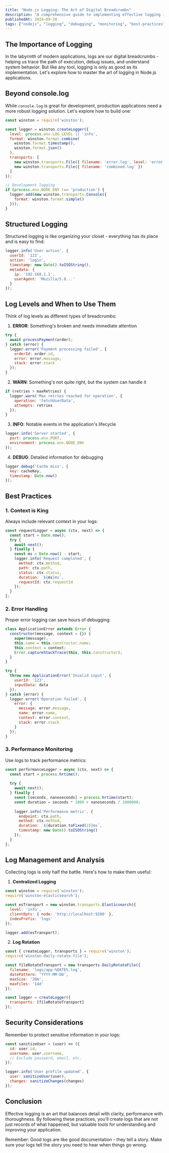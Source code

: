 ```yaml
---
title: "Node.js Logging: The Art of Digital Breadcrumbs"
description: "A comprehensive guide to implementing effective logging in Node.js applications"
publishedAt: 2024-09-10
tags: ["nodejs", "logging", "debugging", "monitoring", "best-practices"]
---
```


## The Importance of Logging

In the labyrinth of modern applications, logs are our digital breadcrumbs - helping us trace the path of execution, debug issues, and understand system behavior. But like any tool, logging is only as good as its implementation. Let's explore how to master the art of logging in Node.js applications.

## Beyond console.log

While `console.log` is great for development, production applications need a more robust logging solution. Let's explore how to build one:

```javascript
const winston = require('winston');

const logger = winston.createLogger({
  level: process.env.LOG_LEVEL || 'info',
  format: winston.format.combine(
    winston.format.timestamp(),
    winston.format.json()
  ),
  transports: [
    new winston.transports.File({ filename: 'error.log', level: 'error' }),
    new winston.transports.File({ filename: 'combined.log' })
  ]
});

// Development logging
if (process.env.NODE_ENV !== 'production') {
  logger.add(new winston.transports.Console({
    format: winston.format.simple()
  }));
}
```

## Structured Logging

Structured logging is like organizing your closet - everything has its place and is easy to find:

```javascript
logger.info('User action', {
  userId: '123',
  action: 'login',
  timestamp: new Date().toISOString(),
  metadata: {
    ip: '192.168.1.1',
    userAgent: 'Mozilla/5.0...'
  }
});
```

## Log Levels and When to Use Them

Think of log levels as different types of breadcrumbs:

1. **ERROR**: Something's broken and needs immediate attention
```javascript
try {
  await processPayment(order);
} catch (error) {
  logger.error('Payment processing failed', {
    orderId: order.id,
    error: error.message,
    stack: error.stack
  });
}
```

2. **WARN**: Something's not quite right, but the system can handle it
```javascript
if (retries > maxRetries) {
  logger.warn('Max retries reached for operation', {
    operation: 'fetchUserData',
    attempts: retries
  });
}
```

3. **INFO**: Notable events in the application's lifecycle
```javascript
logger.info('Server started', {
  port: process.env.PORT,
  environment: process.env.NODE_ENV
});
```

4. **DEBUG**: Detailed information for debugging
```javascript
logger.debug('Cache miss', {
  key: cacheKey,
  timestamp: Date.now()
});
```

## Best Practices

### 1. Context is King

Always include relevant context in your logs:

```javascript
const requestLogger = async (ctx, next) => {
  const start = Date.now();
  try {
    await next();
  } finally {
    const ms = Date.now() - start;
    logger.info('Request completed', {
      method: ctx.method,
      path: ctx.path,
      status: ctx.status,
      duration: `${ms}ms`,
      requestId: ctx.requestId
    });
  }
};
```

### 2. Error Handling

Proper error logging can save hours of debugging:

```javascript
class ApplicationError extends Error {
  constructor(message, context = {}) {
    super(message);
    this.name = this.constructor.name;
    this.context = context;
    Error.captureStackTrace(this, this.constructor);
  }
}

try {
  throw new ApplicationError('Invalid input', {
    userId: '123',
    inputData: data
  });
} catch (error) {
  logger.error('Operation failed', {
    error: {
      message: error.message,
      name: error.name,
      context: error.context,
      stack: error.stack
    }
  });
}
```

### 3. Performance Monitoring

Use logs to track performance metrics:

```javascript
const performanceLogger = async (ctx, next) => {
  const start = process.hrtime();
  
  try {
    await next();
  } finally {
    const [seconds, nanoseconds] = process.hrtime(start);
    const duration = seconds * 1000 + nanoseconds / 1000000;
    
    logger.info('Performance metric', {
      endpoint: ctx.path,
      method: ctx.method,
      duration: `${duration.toFixed(2)}ms`,
      timestamp: new Date().toISOString()
    });
  }
};
```

## Log Management and Analysis

Collecting logs is only half the battle. Here's how to make them useful:

1. **Centralized Logging**
```javascript
const winston = require('winston');
require('winston-elasticsearch');

const esTransport = new winston.transports.Elasticsearch({
  level: 'info',
  clientOpts: { node: 'http://localhost:9200' },
  indexPrefix: 'logs'
});

logger.add(esTransport);
```

2. **Log Rotation**
```javascript
const { createLogger, transports } = require('winston');
require('winston-daily-rotate-file');

const fileRotateTransport = new transports.DailyRotateFile({
  filename: 'logs/app-%DATE%.log',
  datePattern: 'YYYY-MM-DD',
  maxSize: '20m',
  maxFiles: '14d'
});

const logger = createLogger({
  transports: [fileRotateTransport]
});
```

## Security Considerations

Remember to protect sensitive information in your logs:

```javascript
const sanitizeUser = (user) => ({
  id: user.id,
  username: user.username,
  // Exclude password, email, etc.
});

logger.info('User profile updated', {
  user: sanitizeUser(user),
  changes: sanitizeChanges(changes)
});
```

## Conclusion

Effective logging is an art that balances detail with clarity, performance with thoroughness. By following these practices, you'll create logs that are not just records of what happened, but valuable tools for understanding and improving your application.

Remember: Good logs are like good documentation - they tell a story. Make sure your logs tell the story you need to hear when things go wrong.